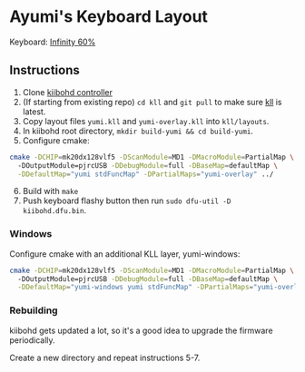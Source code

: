 # Ayumi's Keyboard Layout

Keyboard: [Infinity 60%](https://www.massdrop.com/buy/infinity-keyboard-kit/?mode=guest_open)

## Instructions

1. Clone [kiibohd controller](https://github.com/kiibohd/controller)
2. (If starting from existing repo) `cd kll` and `git pull` to make sure [kll](https://github.com/kiibohd/kll) is latest.
3. Copy layout files `yumi.kll` and `yumi-overlay.kll` into `kll/layouts`.
4. In kiibohd root directory, `mkdir build-yumi && cd build-yumi`.
5. Configure cmake:
```sh
cmake -DCHIP=mk20dx128vlf5 -DScanModule=MD1 -DMacroModule=PartialMap \                                          11:42:05
  -DOutputModule=pjrcUSB -DDebugModule=full -DBaseMap=defaultMap \
  -DDefaultMap="yumi stdFuncMap" -DPartialMaps="yumi-overlay" ../
```
6. Build with `make`
7. Push keyboard flashy button then run `sudo dfu-util -D kiibohd.dfu.bin`.

### Windows

Configure cmake with an additional KLL layer, yumi-windows:

```sh
cmake -DCHIP=mk20dx128vlf5 -DScanModule=MD1 -DMacroModule=PartialMap \                                          11:42:05
  -DOutputModule=pjrcUSB -DDebugModule=full -DBaseMap=defaultMap \
  -DDefaultMap="yumi-windows yumi stdFuncMap" -DPartialMaps="yumi-overlay" ../
```

### Rebuilding

kiibohd gets updated a lot, so it's a good idea to upgrade the firmware periodically.

Create a new directory and repeat instructions 5-7.

